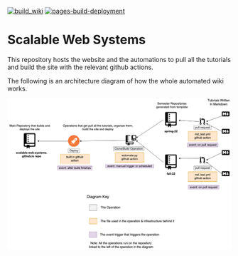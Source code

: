 [![build_wiki](https://github.com/scalable-web-systems/scalable-web-systems.github.io/actions/workflows/build.yml/badge.svg)](https://github.com/scalable-web-systems/scalable-web-systems.github.io/actions/workflows/build.yml)
[![pages-build-deployment](https://github.com/scalable-web-systems/scalable-web-systems.github.io/actions/workflows/pages/pages-build-deployment/badge.svg)](https://github.com/scalable-web-systems/scalable-web-systems.github.io/actions/workflows/pages/pages-build-deployment)

# Scalable Web Systems

This repository hosts the website and the automations to pull all the tutorials and build the site with the relevant github actions. 

The following is an architecture diagram of how the whole automated wiki works. 

![](documentation/system-overview.png)